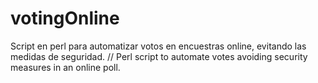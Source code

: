 # votingOnline
Script en perl para automatizar votos en encuestras online, evitando las medidas de seguridad. // Perl script to automate votes avoiding security measures in an online poll.
